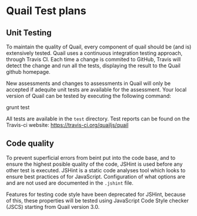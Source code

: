 Quail Test plans
================

Unit Testing
------------
To maintain the quality of Quail, every component of quail should be
(and is) extensively tested. Quail uses a continuous integration
testing approach, through Travis CI. Each time a change is commited to
GitHub, Travis will detect the change and run all the tests,
displaying the result to the Quail github homepage.

New assessments and changes to assessments in Quail will only be
accepted if adequite unit tests are available for the assessment. Your
local version of Quail can be tested by executing the following
command:

grunt test

All tests are available in the `test` directory.
Test reports can be found on the Travis-ci website:
https://travis-ci.org/quailjs/quail

Code quality
------------
To prevent superficial errors from beint put into the code base, and
to ensure the highest posible quality of the code, JSHint is used
before any other test is executed. JSHint is a static code analyses
tool which looks to ensure best practices of for JavaScript.
Configuration of what options are and are not used are documented in
the `.jshint` file.

Features for testing code style have been deprecated for JSHint,
because of this, these properties will be tested using JavaScript Code
Style checker (JSCS) starting from Quail version 3.0.